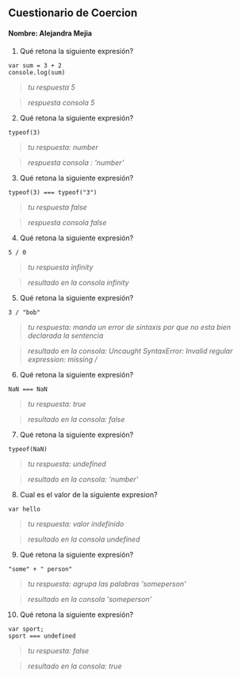 ##  Cuestionario de Coercion

#### Nombre: ________Alejandra Mejia________

1. Qué retona la siguiente expresión?

```
var sum = 3 + 2
console.log(sum)
```

> _tu respuesta 5_

> _respuesta consola 5_

2. Qué retona la siguiente expresión?

```
typeof(3)
```

> _tu respuesta: number_

> _respuesta consola : 'number'_

3. Qué retona la siguiente expresión?

```
typeof(3) === typeof("3")
```

> _tu respuesta false_

> _respuesta consola false_

4. Qué retona la siguiente expresión?

```
5 / 0
```

> _tu respuesta  infinity_

> _resultado en la consola infinity_

5. Qué retona la siguiente expresión?

```
3 / "bob"
```

> _tu respuesta: manda un error de sintaxis por que no esta bien declarada la sentencia_

> _resultado en la consola: Uncaught SyntaxError: Invalid regular expression: missing /_

6. Qué retona la siguiente expresión?

```
NaN === NaN
```

> _tu respuesta: true_

> _resultado en la consola: false_

7. Qué retona la siguiente expresión?

```
typeof(NaN)
```

> _tu respuesta: undefined_

> _resultado en la consola: 'number'_

8. Cual es el valor de la siguiente expresion?

```
var hello
```

> _tu respuesta:  valor indefinido_

> _resultado en la consola undefined_

9. Qué retona la siguiente expresión?

```
"some" + " person"
```

> _tu respuesta: agrupa las palabras 'someperson'_

> _resultado en la consola 'someperson'_

10. Qué retona la siguiente expresión?

```
var sport; 
sport === undefined
```

> _tu respuesta: false_

> _resultado en la consola: true_
